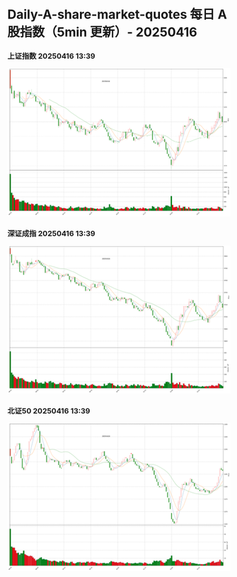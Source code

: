 
# Daily-A-share-market-quotes 每日 A 股指数（5min 更新）- 20250416

### 上证指数 20250416 13:39
![](./fig/2025/4/20250416-sh000001.png)

### 深证成指 20250416 13:39
![](./fig/2025/4/20250416-sz399001.png)

### 北证50 20250416 13:39
![](./fig/2025/4/20250416-bj899050.png)
